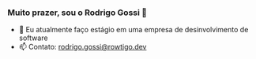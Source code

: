 ### Muito prazer, sou o Rodrigo Gossi 👋
- 🔭 Eu atualmente faço estágio em uma empresa de desinvolvimento de software
- 📫 Contato: rodrigo.gossi@rowtigo.dev
